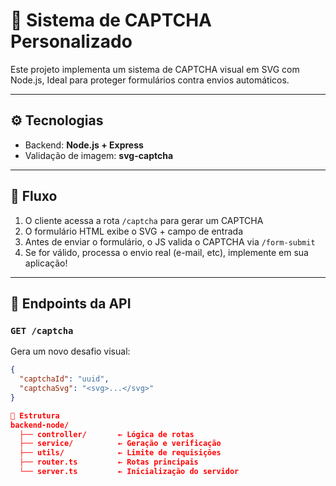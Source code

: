 # 📄 Sistema de CAPTCHA Personalizado

Este projeto implementa um sistema de CAPTCHA visual em SVG com Node.js, Ideal para proteger formulários contra envios automáticos.

---

## ⚙️ Tecnologias

- Backend: **Node.js + Express**
- Validação de imagem: **svg-captcha**

---

## 🔐 Fluxo

1. O cliente acessa a rota `/captcha` para gerar um CAPTCHA
2. O formulário HTML exibe o SVG + campo de entrada
3. Antes de enviar o formulário, o JS valida o CAPTCHA via `/form-submit`
4. Se for válido, processa o envio real (e-mail, etc), implemente em sua aplicação!

---

## 🔗 Endpoints da API

### `GET /captcha`

Gera um novo desafio visual:

```json
{
  "captchaId": "uuid",
  "captchaSvg": "<svg>...</svg>"
}

📁 Estrutura
backend-node/
  ├── controller/       ← Lógica de rotas
  ├── service/          ← Geração e verificação
  ├── utils/            ← Limite de requisições
  ├── router.ts         ← Rotas principais
  └── server.ts         ← Inicialização do servidor
